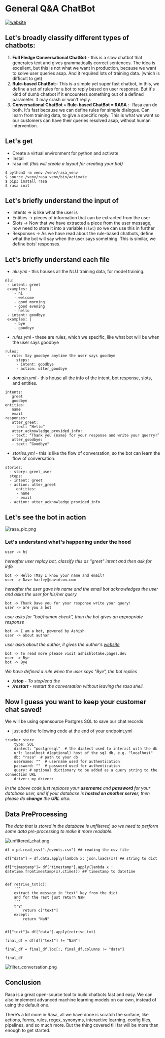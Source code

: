 # General Q&A ChatBot

[![website](https://img.shields.io/website?up_message=online&url=https%3A%2F%2Fashishlotake.com%2F)](https://ashishlotake.com/)

##  Let's broadly classify different types of chatbots:

1. **Full Fledge Conversational ChatBot**:- this is a slow chatbot that generates text and gives grammatically correct sentences. The idea is excellent, but this is not what we want in production, because we want to solve user queries asap. And it required lots of training data. (which is difficult to get)
2. **Rule-based ChatBot**:- This is a simple yet super fast chatbot, in this, we define a set of rules for a bot to reply based on user response. But it's kind of dumb chatbot if it encounters something out of a defined parameter. It may crash or won't reply.
3. **Conversational ChatBot + Rule-based ChatBot = RASA** :- Rasa can do both. It's fast because we can define rules for simple dialogue. Can learn from training data, to give a specific reply. This is what we want so our customers can have their queries resolved asap, without human intervention.

##  Let's get 
- Create a virtual environment for python and activate 
- Install 
- rasa init *(this will create a layout for creating your bot)*
```
$ python3 -m venv /venv/rasa_venv
$ source /venv/rasa_venv/bin/activate
$ pip3 install rasa 
$ rasa init
``` 
##  Let's briefly understand the input of 

- Intents → is like what the user is 
- Entities → pieces of information that can be extracted from the user 
- Slots → Now that we have extracted a piece from the user message, now need to store it into a variable (`slot`) so we can use this in further 
- Responses → As we have read about the rule-based chatbots, define what the bot will say when the user says something. This is similar, we define bots' responses.
## Let's briefly understand each file 
- *nlu.yml* - this houses all the NLU training data, for model training.
```
nlu:
 - intent: greet
 examples: |
    - hi
    - welcome
    - good morning 
    - good evening 
    - hello 
 - intent: goodbye
 examples: | 
    - bye 
    - goodbye
```
- *rules.yml* - these are rules, which we specific, like what bot will be when the user says goodbye
```
rules:
 - rule: Say goodbye anytime the user says goodbye
     steps:
     - intent: goodbye
     - action: utter_goodbye
```
- *domain.yml* - this house all the info of the intent, bot response, slots, and entities.
```
intents:
   greet
   goodbye
entities:
   name
   email
responses:
   utter_greet:
   - text: “Hello”
   utter_acknowledge_provided_info:
   - text: “Thank you {name} for your response and write your querry!”
   utter_goodbye:
   - text: “Goodbye"
```
- *stories.yml* - this is like the flow of conversation, so the bot can learn the flow of conversation.
```
stories:
  - story: greet_user
  steps:
  - intent: greet
  - action: utter_greet
     entities:
     - name
     - email
  - action: utter_acknowledge_provided_info
```
##  Let's see the bot in action

![rasa_pic.png](./rasa_pic.png)
###  Let's understand what's happening under the hood 
 
```
user -> hi
```
*hereafter user replay bot, classify this as "greet" intent and then ask for info*
```
bot -> Hello !May I know your name and email? 
user -> Dave harley@davidson.com
```
*hereafter the user gave his name and the email bot acknowledges the user and asks the user for his/her query*
```
bot -> Thank Dave you for your response write your query!
user -> are you a bot
```
*user asks for "bot/human check", then the bot gives an appropriate response*
```
bot -> I am a bot, powered by Ashish
user -> about author
```
*user asks about the author, it gives the author's [website](https://ashishlotake.pages.dev/)*
```
bot -> To read more please visit ashishlotake.pages.dev
user -> Bye
bot -> Bye
```
*We have defined a rule when the user says "Bye", the bot replies*
- ***/stop*** - *To stop/end the*
- ***/restart*** - *restart the conversation without leaving the rasa shell.*
##  Now I guess you want to keep your customer chat saved! 
We will be using opensource Postgres SQL to save our chat records 
- just add the following code at the end of your endpoint.yml
```
tracker_store
    type: SQL
    dialect: "postgresql"  # the dialect used to interact with the db
    url: localhost #(optional) host of the sql db, e.g. "localhost"
    db: "rasa"  # path to your db
    username: ""  # username used for authentication
    password: ""  # password used for authentication
    query: # optional dictionary to be added as a query string to the connection URL
    driver: my-driver:
```
*In the above code just replaces your **username** and **password** for your database user, and if your database is **hosted on another server**, then please do **change** the **URL** also.*
##  Data PreProcessing 
*The data that is stored in the database is unfiltered, so we need to perform some data pre-processing to make it more readable.*

![unfiltered_chat.png](./unfiltered_chat.png)
```
df = pd.read_csv("./events.csv") ## reading the csv file

df["data"] = df.data.apply(lambda x: json.loads(x)) ## string to dict

df["timestamp"]= df["timestamp"].apply(lambda x : datetime.fromtimestamp(x).ctime()) ## timestamp to datetime


def retrive_txt(c):
    '''
    extract the message in "text" key from the dict
    and for the rest just return NaN 
    '''
    try:
        return c["text"]
    except:
        return "NaN"


df["text"]= df["data"].apply(retrive_txt)

final_df = df[df["text"] != "NaN"]

final_df = final_df.loc[:, final_df.columns != "data"]

final_df
```

![filter_conversation.png](./filter_conversation.png)
## Conclusion

 Rasa is a great open-source tool to build chatbots fast and easy. We can also implement advanced machine learning models on our own, instead of using the default one.

There’s a lot more in Rasa, all we have done is scratch the surface, like actions, forms, rules, regex, synonyms, interactive learning, config files, pipelines, and so much more. But the thing covered till far will be more than enough to get started.

